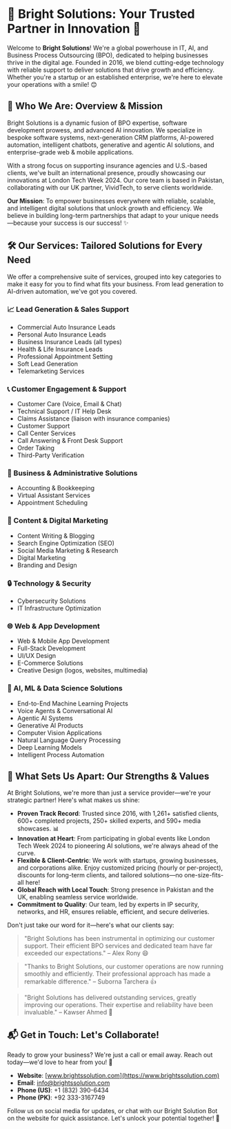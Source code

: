 # 🌟 Bright Solutions: Your Trusted Partner in Innovation 🌟

Welcome to **Bright Solutions**! We're a global powerhouse in IT, AI, and Business Process Outsourcing (BPO), dedicated to helping businesses thrive in the digital age. Founded in 2016, we blend cutting-edge technology with reliable support to deliver solutions that drive growth and efficiency. Whether you're a startup or an established enterprise, we're here to elevate your operations with a smile! 😊

## 🚀 Who We Are: Overview & Mission

Bright Solutions is a dynamic fusion of BPO expertise, software development prowess, and advanced AI innovation. We specialize in bespoke software systems, next-generation CRM platforms, AI-powered automation, intelligent chatbots, generative and agentic AI solutions, and enterprise-grade web & mobile applications.

With a strong focus on supporting insurance agencies and U.S.-based clients, we've built an international presence, proudly showcasing our innovations at London Tech Week 2024. Our core team is based in Pakistan, collaborating with our UK partner, VividTech, to serve clients worldwide.

**Our Mission**: To empower businesses everywhere with reliable, scalable, and intelligent digital solutions that unlock growth and efficiency. We believe in building long-term partnerships that adapt to your unique needs—because your success is our success! ✨

## 🛠️ Our Services: Tailored Solutions for Every Need

We offer a comprehensive suite of services, grouped into key categories to make it easy for you to find what fits your business. From lead generation to AI-driven automation, we've got you covered.

### 📈 Lead Generation & Sales Support
- Commercial Auto Insurance Leads
- Personal Auto Insurance Leads
- Business Insurance Leads (all types)
- Health & Life Insurance Leads
- Professional Appointment Setting
- Soft Lead Generation
- Telemarketing Services

### 📞 Customer Engagement & Support
- Customer Care (Voice, Email & Chat)
- Technical Support / IT Help Desk
- Claims Assistance (liaison with insurance companies)
- Customer Support
- Call Center Services
- Call Answering & Front Desk Support
- Order Taking
- Third-Party Verification

### 💼 Business & Administrative Solutions
- Accounting & Bookkeeping
- Virtual Assistant Services
- Appointment Scheduling

### 📝 Content & Digital Marketing
- Content Writing & Blogging
- Search Engine Optimization (SEO)
- Social Media Marketing & Research
- Digital Marketing
- Branding and Design

### 🔒 Technology & Security
- Cybersecurity Solutions
- IT Infrastructure Optimization

### 🌐 Web & App Development
- Web & Mobile App Development
- Full-Stack Development
- UI/UX Design
- E-Commerce Solutions
- Creative Design (logos, websites, multimedia)

### 🤖 AI, ML & Data Science Solutions
- End-to-End Machine Learning Projects
- Voice Agents & Conversational AI
- Agentic AI Systems
- Generative AI Products
- Computer Vision Applications
- Natural Language Query Processing
- Deep Learning Models
- Intelligent Process Automation

## 💎 What Sets Us Apart: Our Strengths & Values

At Bright Solutions, we're more than just a service provider—we're your strategic partner! Here's what makes us shine:

- **Proven Track Record**: Trusted since 2016, with 1,261+ satisfied clients, 600+ completed projects, 250+ skilled experts, and 590+ media showcases. 📊
- **Innovation at Heart**: From participating in global events like London Tech Week 2024 to pioneering AI solutions, we're always ahead of the curve.
- **Flexible & Client-Centric**: We work with startups, growing businesses, and corporations alike. Enjoy customized pricing (hourly or per-project), discounts for long-term clients, and tailored solutions—no one-size-fits-all here!
- **Global Reach with Local Touch**: Strong presence in Pakistan and the UK, enabling seamless service worldwide.
- **Commitment to Quality**: Our team, led by experts in IP security, networks, and HR, ensures reliable, efficient, and secure deliveries.

Don't just take our word for it—here's what our clients say:

> "Bright Solutions has been instrumental in optimizing our customer support. Their efficient BPO services and dedicated team have far exceeded our expectations." – Alex Rony 😄

> "Thanks to Bright Solutions, our customer operations are now running smoothly and efficiently. Their professional approach has made a remarkable difference." – Suborna Tarchera 👍

> "Bright Solutions has delivered outstanding services, greatly improving our operations. Their expertise and reliability have been invaluable." – Kawser Ahmed 🌟

## 📬 Get in Touch: Let's Collaborate!

Ready to grow your business? We're just a call or email away. Reach out today—we'd love to hear from you! 📧

- **Website**: [www.brightssolution.com](https://www.brightssolution.com)
- **Email**: info@brightssolution.com
- **Phone (US)**: +1 (832) 390-6434
- **Phone (PK)**: +92 333-3167749

Follow us on social media for updates, or chat with our Bright Solution Bot on the website for quick assistance. Let's unlock your potential together! 🚀